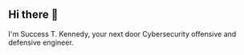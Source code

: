 ## Hi there 👋
I'm Success T. Kennedy, your next door Cybersecurity offensive and defensive engineer.
